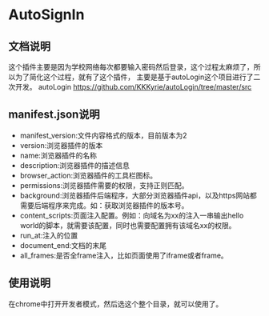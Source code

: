# AutoSignIn
## 文档说明
这个插件主要是因为学校网络每次都要输入密码然后登录，这个过程太麻烦了，所以为了简化这个过程，就有了这个插件，
主要是基于autoLogin这个项目进行了二次开发。
autoLogin https://github.com/KKKyrie/autoLogin/tree/master/src


## manifest.json说明
+ manifest_version:文件内容格式的版本，目前版本为2
+ version:浏览器插件的版本
+ name:浏览器插件的名称
+ description:浏览器插件的描述信息
+ browser_action:浏览器插件的工具栏图标。
+ permissions:浏览器插件需要的权限，支持正则匹配。
+ background:浏览器插件后端程序，大部分浏览器插件api，以及https网站都需要后端程序来完成。如：获取浏览器插件的版本号。
+ content_scripts:页面注入配置。例如：向域名为xx的注入一串输出hello world的脚本，就需要该配置，同时也需要配置拥有该域名xx的权限。
+ run_at:注入的位置
+ document_end:文档的末尾
+ all_frames:是否全frame注入，比如页面使用了iframe或者frame。

## 使用说明
在chrome中打开开发者模式，然后选这个整个目录，就可以使用了。